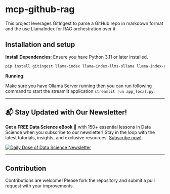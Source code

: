 # mcp-github-rag
This project leverages GitIngest to parse a GitHub repo in markdown format and the use LlamaIndex for RAG orchestration over it.


## Installation and setup

**Install Dependencies**:
   Ensure you have Python 3.11 or later installed.
   ```bash
   pip install gitingest llama-index llama-index-llms-ollama llama-index-agent-openai llama-index-llms-openai --upgrade --quiet
   ```

**Running**:

Make sure you have Ollama Server running then you can run following command to start the streamlit application ```streamlit run app_local.py```.

---

## 📬 Stay Updated with Our Newsletter!
**Get a FREE Data Science eBook** 📖 with 150+ essential lessons in Data Science when you subscribe to our newsletter! Stay in the loop with the latest tutorials, insights, and exclusive resources. [Subscribe now!](https://join.dailydoseofds.com)

[![Daily Dose of Data Science Newsletter](https://github.com/patchy631/ai-engineering/blob/main/resources/join_ddods.png)](https://join.dailydoseofds.com)

---

## Contribution

Contributions are welcome! Please fork the repository and submit a pull request with your improvements.